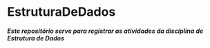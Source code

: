 # EstruturaDeDados
***Este repositório serve para registrar as atividades da disciplina de Estrutura de Dados***

